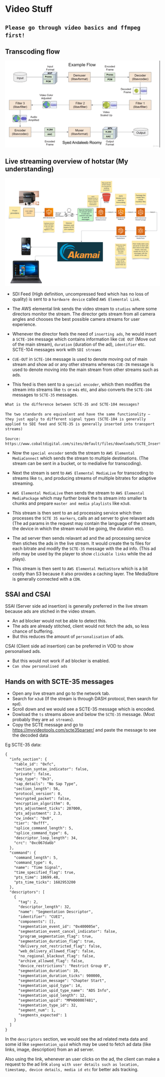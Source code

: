# Video Stuff
## `Please go through video basics and ffmpeg first!`

## Transcoding flow

![transcoding_flow_1](FFmpeg/Section%203_%20Media%20Concepts/images/transcoding_flow_1.png)

## Live streaming overview of hotstar (My understanding)
![live_streaming_overflow](<images/Live Streaming Overview.png>)

- SDI Feed (High definition, uncompressed feed which has no loss of quality) is sent to a `hardware device` called `AWS Elemental Link`.
- The AWS elemental link sends the video stream to `studios` where some directors monitor the stream. The director gets stream from all camera angles and chooses the best possible camera streams for user experience. 
- Whenever the director feels the need of `inserting ads`, he would insert a `SCTE-104` message which contains information like `CUE OUT` (Move out of the main stream), `duration` (duration of the ad), `identifier` etc. SCTE-104 messages work with `SDI streams`

- `CUE-OUT` in `SCTE-104` message is used to denote moving out of main stream and show ad or any other streams whereas `CUE-IN` message is used to denote moving into the main stream from other streams such as ads.

- This feed is then sent to a `special encoder`, which then modifies the stream into streams like `ts` or `m4s` etc, and also converts the `SCTE-104` messages to `SCTE-35` messages.

```
What is the difference between SCTE-35 and SCTE-104 messages?

The two standards are equivalent and have the same functionality – they just apply to different signal types (SCTE-104 is generally applied to SDI feed and SCTE-35 is generally inserted into transport streams)

Source: https://www.cobaltdigital.com/sites/default/files/downloads/SCTE_Insertion_Methodologies_v1.0.pdf
```

- Now the `special encoder` sends the stream to `AWS Elemental MediaConnect` which sends the stream to multiple destinations. (The stream can be sent in a bucket, or to medialive for transcoding).

- Next the stream is sent to `AWS Elemental MediaLive` for transcoding to streams like `ts`, and producing streams of multiple bitrates for adaptive streaming.

- `AWS Elemental MediaLive` then sends the stream to `AWS Elemental MediaPackage` which may further break the ts stream into smaller ts chunks and prepare `master and media playlists` like `m3u8`.

- This stream is then sent to an ad processing service which then processes the `SCTE 35 markers`, calls an ad server to give relavant ads (The ad params in the request may contain the language of the stream, the device in which the stream would be going, the duration etc).

- The ad server then sends relavant ad and the ad processing service then stiches the ads in the live stream. It would create the ts files for each bitrate and modify the `SCTE-35` message with the ad info. (This ad info may be used by the player to show `clickable links` while the ad plays).

- This stream is then sent to `AWS Elemental MediaStore` which is a bit costly than S3 because it also provides a caching layer. The MediaStore is generally connected with a `CDN`.


## SSAI and CSAI
SSAI (Server side ad insertion) is generally preferred in the live stream because ads are stiched in the video stream.
- An ad blocker would not be able to detect this.
- The ads are already stitched, client would not fetch the ads, so less chance of buffering.
- But this reduces the amount of `personalisation` of ads. 


CSAI (Client side ad insertion) can be preferred in VOD to show personalised ads.
- But this would not work if ad blocker is enabled.
- `Can show personalised ads`


## Hands on with SCTE-35 messages
- Open any live stream and go to the network tab.
- Search for `m3u8` (If the stream is through DASH protocol, then search for `mpd`).
- Scroll down and we would see a SCTE-35 message which is encoded. 
- Dowload the `ts` streams above and below the `SCTE-35` message. (Most probably they are `ad streams`).
- Copy the SCTE message and go to https://myvideotools.com/scte35parser/ and paste the message to see the decoded data

Eg SCTE-35 data:
```
{
  "info_section": {
    "table_id": "0xfc",
    "section_syntax_indicator": false,
    "private": false,
    "sap_type": "0x3",
    "sap_details": "No Sap Type",
    "section_length": 56,
    "protocol_version": 0,
    "encrypted_packet": false,
    "encryption_algorithm": 0,
    "pts_adjustment_ticks": 207000,
    "pts_adjustment": 2.3,
    "cw_index": "0x0",
    "tier": "0xfff",
    "splice_command_length": 5,
    "splice_command_type": 6,
    "descriptor_loop_length": 34,
    "crc": "0xc067da6b"
  },
  "command": {
    "command_length": 5,
    "command_type": 6,
    "name": "Time Signal",
    "time_specified_flag": true,
    "pts_time": 18699.48,
    "pts_time_ticks": 1682953200
  },
  "descriptors": [
    {
      "tag": 2,
      "descriptor_length": 32,
      "name": "Segmentation Descriptor",
      "identifier": "CUEI",
      "components": [],
      "segmentation_event_id": "0x400005e",
      "segmentation_event_cancel_indicator": false,
      "program_segmentation_flag": true,
      "segmentation_duration_flag": true,
      "delivery_not_restricted_flag": false,
      "web_delivery_allowed_flag": false,
      "no_regional_blackout_flag": false,
      "archive_allowed_flag": false,
      "device_restrictions": "Restrict Group 0",
      "segmentation_duration": 10,
      "segmentation_duration_ticks": 900000,
      "segmentation_message": "Chapter Start",
      "segmentation_upid_type": 14,
      "segmentation_upid_type_name": "ADS Info",
      "segmentation_upid_length": 12,
      "segmentation_upid": "MPH000007481",
      "segmentation_type_id": 32,
      "segment_num": 1,
      "segments_expected": 1
    }
  ]
}
```

In the `descriptors` section, we would see the ad related meta data and some id like `segmentation_upid` which may be used to fetch ad data (like links, image, description) from an ad server.

Also using the link, whenever an user clicks on the ad, the client can make a request to the ad link `along with user details such as location, timestamp, device details, media id etc` for better ads tracking.
